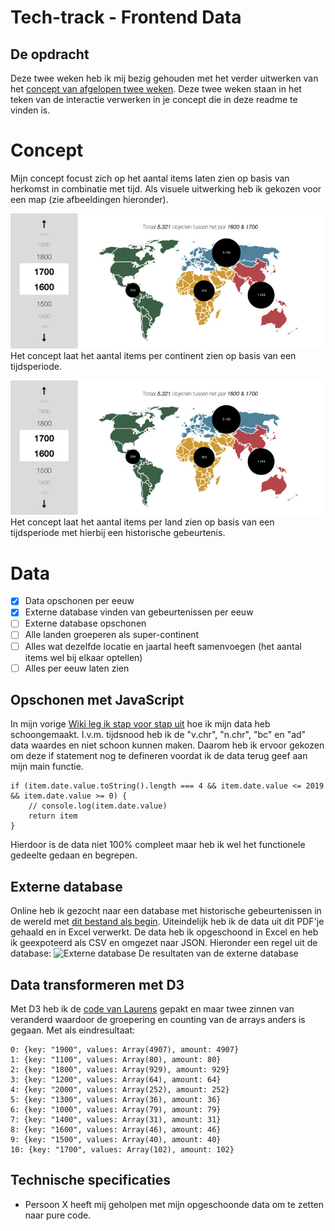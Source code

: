 # Tech-track - Frontend Data
## De opdracht
Deze twee weken heb ik mij bezig gehouden met het verder uitwerken van het [concept van afgelopen twee weken](https://github.com/RoyCsuka/functional-programming). Deze twee weken staan in het teken van de interactie verwerken in je concept die in deze readme te vinden is.

# Concept
Mijn concept focust zich op het aantal items laten zien op basis van herkomst in combinatie met tijd. Als visuele uitwerking heb ik gekozen voor een map (zie afbeeldingen hieronder).

![Concept uitwerking scherm 1](https://github.com/RoyCsuka/assets/blob/master/concept-maps-v2_1.jpg)
Het concept laat het aantal items per continent zien op basis van een tijdsperiode.

![Concept uitwerking scherm 2](https://github.com/RoyCsuka/assets/blob/master/concept-maps-v2_1.jpg)
Het concept laat het aantal items per land zien op basis van een tijdsperiode met hierbij een historische gebeurtenis.

# Data
- [x] Data opschonen per eeuw
- [x] Externe database vinden van gebeurtenissen per eeuw
- [ ] Externe database opschonen
- [ ] Alle landen groeperen als super-continent
- [ ] Alles wat dezelfde locatie en jaartal heeft samenvoegen (het aantal items wel bij elkaar optellen)
- [ ] Alles per eeuw laten zien

## Opschonen met JavaScript
In mijn vorige [Wiki leg ik stap voor stap uit](https://github.com/RoyCsuka/functional-programming/wiki/Data-cleaning) hoe ik mijn data heb schoongemaakt. I.v.m. tijdsnood heb ik de "v.chr", "n.chr", "bc" en "ad" data waardes en niet schoon kunnen maken. Daarom heb ik ervoor gekozen om deze if statement nog te defineren voordat ik de data terug geef aan mijn main functie.
```
if (item.date.value.toString().length === 4 && item.date.value <= 2019 && item.date.value >= 0) {
    // console.log(item.date.value)
    return item
}
```
Hierdoor is de data niet 100% compleet maar heb ik wel het functionele gedeelte gedaan en begrepen.

## Externe database
Online heb ik gezocht naar een database met historische gebeurtenissen in de wereld met [dit bestand als begin](https://slidex.tips/download/major-events-in-world-history). Uiteindelijk heb ik de data uit dit PDF'je gehaald en in Excel verwerkt. De data heb ik opgeschoond in Excel en heb ik geexpoteerd als CSV en omgezet naar JSON. Hieronder een regel uit de database:
![Externe database](https://github.com/RoyCsuka/assets/blob/master/externe-database.png) De resultaten van de externe database

## Data transformeren met D3
Met D3 heb ik de [code van Laurens](https://beta.vizhub.com/Razpudding/2e039bf6e39a421180741285a8f735a3) gepakt en maar twee zinnen van veranderd waardoor de groepering en counting van de arrays anders is gegaan. Met als eindresultaat:
```
0: {key: "1900", values: Array(4907), amount: 4907}
1: {key: "1100", values: Array(80), amount: 80}
2: {key: "1800", values: Array(929), amount: 929}
3: {key: "1200", values: Array(64), amount: 64}
4: {key: "2000", values: Array(252), amount: 252}
5: {key: "1300", values: Array(36), amount: 36}
6: {key: "1000", values: Array(79), amount: 79}
7: {key: "1400", values: Array(31), amount: 31}
8: {key: "1600", values: Array(46), amount: 46}
9: {key: "1500", values: Array(40), amount: 40}
10: {key: "1700", values: Array(102), amount: 102}
```

## Technische specificaties
- Persoon X heeft mij geholpen met mijn opgeschoonde data om te zetten naar pure code.
